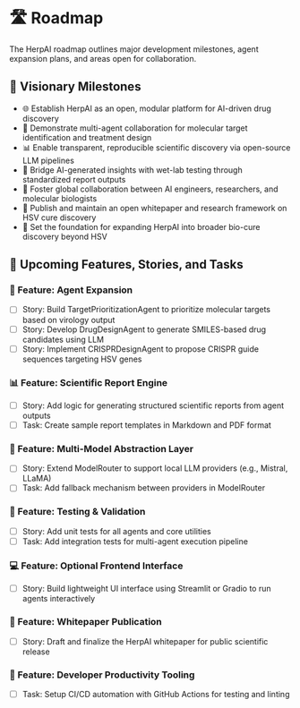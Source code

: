 # 🛣 Roadmap

The HerpAI roadmap outlines major development milestones, agent expansion plans, and areas open for collaboration.

## 🔖 Visionary Milestones

- 🌐 Establish HerpAI as an open, modular platform for AI-driven drug discovery
- 🧠 Demonstrate multi-agent collaboration for molecular target identification and treatment design
- 📊 Enable transparent, reproducible scientific discovery via open-source LLM pipelines
- 🧬 Bridge AI-generated insights with wet-lab testing through standardized report outputs
- 🔎 Foster global collaboration between AI engineers, researchers, and molecular biologists
- 📄 Publish and maintain an open whitepaper and research framework on HSV cure discovery
- 🚀 Set the foundation for expanding HerpAI into broader bio-cure discovery beyond HSV

## 📌 Upcoming Features, Stories, and Tasks

### 🚀 Feature: Agent Expansion

- [ ] Story: Build TargetPrioritizationAgent to prioritize molecular targets based on virology output
- [ ] Story: Develop DrugDesignAgent to generate SMILES-based drug candidates using LLM
- [ ] Story: Implement CRISPRDesignAgent to propose CRISPR guide sequences targeting HSV genes

### 📊 Feature: Scientific Report Engine

- [ ] Story: Add logic for generating structured scientific reports from agent outputs
- [ ] Task: Create sample report templates in Markdown and PDF format

### 🧠 Feature: Multi-Model Abstraction Layer

- [ ] Story: Extend ModelRouter to support local LLM providers (e.g., Mistral, LLaMA)
- [ ] Task: Add fallback mechanism between providers in ModelRouter

### 🧪 Feature: Testing & Validation

- [ ] Story: Add unit tests for all agents and core utilities
- [ ] Task: Add integration tests for multi-agent execution pipeline

### 💻 Feature: Optional Frontend Interface

- [ ] Story: Build lightweight UI interface using Streamlit or Gradio to run agents interactively

### 📄 Feature: Whitepaper Publication

- [ ] Story: Draft and finalize the HerpAI whitepaper for public scientific release

### 🔧 Feature: Developer Productivity Tooling

- [ ] Task: Setup CI/CD automation with GitHub Actions for testing and linting

